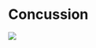 # Concussion

![](https://external-content.duckduckgo.com/iu/?u=https%3A%2F%2Ftse1.mm.bing.net%2Fth%3Fid%3DOIP.SosJRXr_mzPNIkkxI3JLvQHaK-%26pid%3DApi&f=1)
